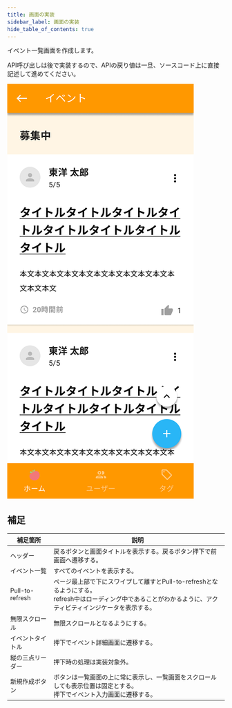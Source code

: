```yaml
---
title: 画面の実装
sidebar_label: 画面の実装
hide_table_of_contents: true
---
```


イベント一覧画面を作成します。

API呼び出しは後で実装するので、APIの戻り値は一旦、ソースコード上に直接記述して進めてください。

![イベント一覧画面](screen-list-event.png)

## 補足

| 補足箇所 | 説明 |
|--|--|
| ヘッダー | 戻るボタンと画面タイトルを表示する。戻るボタン押下で前画面へ遷移する。 |
| イベント一覧 | すべてのイベントを表示する。 |
| Pull-to-refresh | ページ最上部で下にスワイプして離すとPull-to-refreshとなるようにする。<br />refresh中はローディング中であることがわかるように、アクティビティインジケータを表示する。 |
| 無限スクロール | 無限スクロールとなるようにする。 |
| イベントタイトル | 押下でイベント詳細画面に遷移する。 |
| 縦の三点リーダー | 押下時の処理は実装対象外。 |
| 新規作成ボタン | ボタンは一覧画面の上に常に表示し、一覧画面をスクロールしても表示位置は固定とする。<br />押下でイベント入力画面に遷移する。 |
